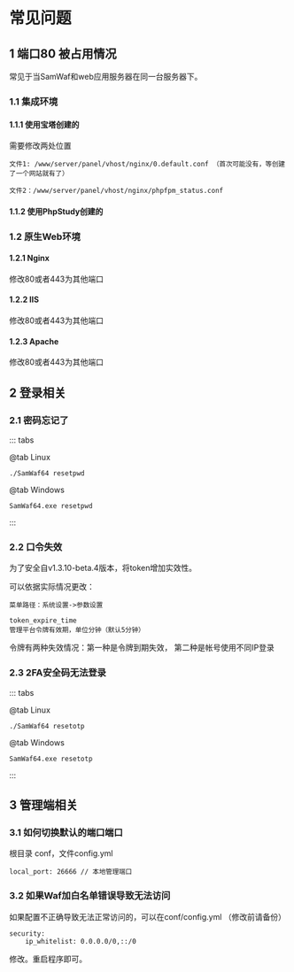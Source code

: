 # 常见问题
  
## 1 端口80 被占用情况
常见于当SamWaf和web应用服务器在同一台服务器下。

### 1.1 集成环境

#### 1.1.1 使用宝塔创建的

需要修改两处位置
```
文件1: /www/server/panel/vhost/nginx/0.default.conf （首次可能没有，等创建了一个网站就有了）

文件2：/www/server/panel/vhost/nginx/phpfpm_status.conf
```

#### 1.1.2 使用PhpStudy创建的

### 1.2 原生Web环境

#### 1.2.1 Nginx
修改80或者443为其他端口

#### 1.2.2 IIS
修改80或者443为其他端口

#### 1.2.3 Apache
修改80或者443为其他端口

## 2 登录相关
### 2.1 密码忘记了

::: tabs

@tab Linux

```
./SamWaf64 resetpwd  
```

@tab Windows

```
SamWaf64.exe resetpwd  
```
:::

### 2.2 口令失效
为了安全自v1.3.10-beta.4版本，将token增加实效性。

可以依据实际情况更改：
```
菜单路径：系统设置->参数设置

token_expire_time
管理平台令牌有效期，单位分钟（默认5分钟）  

```
 

令牌有两种失效情况：第一种是令牌到期失效， 第二种是帐号使用不同IP登录

### 2.3 2FA安全码无法登录


::: tabs

@tab Linux

```
./SamWaf64 resetotp  
```

@tab Windows

```
SamWaf64.exe resetotp  
```
:::


## 3 管理端相关

### 3.1 如何切换默认的端口端口

根目录 conf，文件config.yml
```
local_port: 26666 // 本地管理端口 
```
 
### 3.2 如果Waf加白名单错误导致无法访问

如果配置不正确导致无法正常访问的，可以在conf/config.yml （修改前请备份）

```
security:
    ip_whitelist: 0.0.0.0/0,::/0

```
修改。重启程序即可。